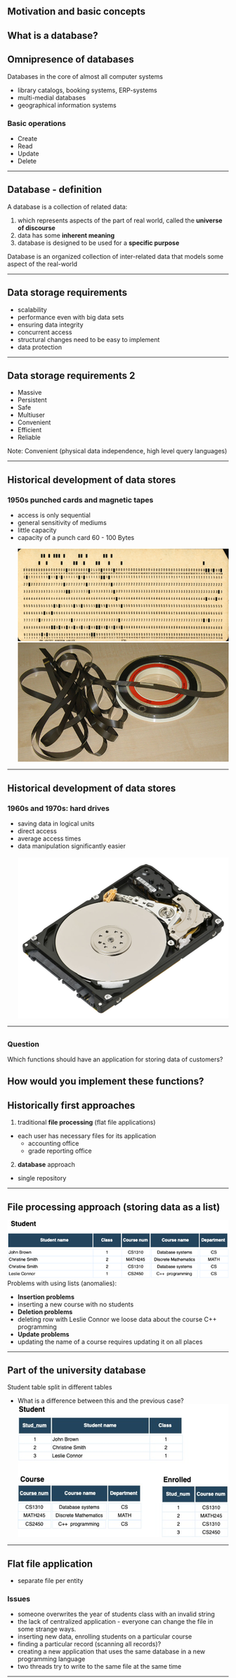 <div style="height: 120px;"></div>

## Motivation and basic concepts 

What is a database?
---
## Omnipresence of databases
Databases in the core of almost all computer systems
- library catalogs, booking systems, ERP-systems
- multi-medial databases
- geographical information systems

### Basic operations
- Create 
- Read
- Update
- Delete

---

## Database - definition 
A database is a collection of related data:
1. which represents aspects of the part of real world, called
   the **universe of discourse** 
2. data has some **inherent meaning**
3. database is designed to be used for a **specific purpose**

Database is an organized collection of inter-related data that models
    some aspect of  the real-world

---
## Data storage requirements
- scalability
- performance even with big data sets
- ensuring data integrity
- concurrent access
- structural changes need to be easy to implement
- data protection


---
## Data storage requirements 2
- Massive
- Persistent
- Safe
- Multiuser
- Convenient 
- Efficient
- Reliable

Note: Convenient (physical data independence, high level query languages)

---


## Historical development of data stores
### 1950s punched cards and magnetic tapes
- access is only sequential 
- general sensitivity of mediums
- little capacity
 - capacity of a punch card 60 - 100 Bytes
<br/> <br/>
![Punched cards](img/motivation/punched-card.jpg) <!-- .element height="30%" width="40%" -->
![Magnetic tape](img/motivation/magnetictape.jpg) <!-- .element height="30%" width="40%" -->

---

## Historical development of data stores
### 1960s and 1970s: hard drives 
- saving data in logical units 
- direct access
- average access times 
- data manipulation significantly easier
<br/><br/>
![Magnetic tape](img/motivation/hard-drive.jpg) <!-- .element height="30%" width="40%" -->
---
##  
### Question 
Which functions should have an application for storing 
data of customers? 

How would you implement these functions?
---

## Historically first approaches 
1. traditional **file processing** (flat file applications)
 * each user has necessary files for its application
   * accounting office
   * grade reporting office
2. **database** approach 
 * single repository 
---

## File processing approach (storing data as a list)
![Data as a list](img/motivation/table-files.png)<br/>
Problems with using lists (anomalies):
- **Insertion problems**
 - inserting a new course with no students
- **Deletion problems**
 - deleting row with Leslie Connor we loose data about the course C++ programming
- **Update problems**
 - updating the name of a course requires updating it on all places
---

## Part of the university database  
Student table split in different tables 
- What is a difference between this and the previous case?  
![Data as a list](img/motivation/table-student-split.jpg)
---
## Flat file application 
- separate file per entity 
### Issues
- someone overwrites the year of students class with an
invalid string
- the lack of centralized application - everyone can change the file 
in some strange ways.
- inserting new data, enrolling students on a particular course
- finding a particular record (scanning all records)?
- creating a new application  that uses the same database in a new programming language 
- two threads try to write to the same file at the same time
---
## Flat file storage
- Databases in 60s and 70s 
- Tight coupling between physical and logical level
- Knowing which queries would be executed before designing the database
- each user implements files needed for a specific software application
- data definition is a part of the application programs
- some changes to the structure can require changing all programs 
---
## File based  data storage

Issues with storing data in simple lists 
- redundancy and inconsistency
- limited access 
- problems with multi-user access
- data loss in crashes  
- integrity breach
- security problems
- development costs

File based data storage lacks in flexibility.
---

## Database functions according to Codd
- Integration:
- Operations: CRUD 
- Catalog (Data dictionary / Meta-data ) 
- User views 
- Consistency
- Data protection
- Transactions
- Synchronization
- Security

---

## Database system environment
![Simplified database system](img/motivation/database-system.jpg) <!-- .element height="50%" width="50%" --> 
---
## Database system environment (DBMS)
- Database system
- Database Management System
 - is a *general-purpose software* that enables defining, constructing, manipulating and sharing databases
 - examples:
 - PostgreSQL
 - Oracle database
 - MSSQL
 - MySQL
 - DB2
 - ...
- Matadata - data about data
- Applications access the data exclusively using DBMS
---
## Database concept
1. Self describing nature of a database system
 - use of a catalog to store the database description (meta-data)
2. Insulation between programs and data, and data abstraction  
 - **data abstraction**
    * **program-data independence**
    * **program-operation independence**
3. Support of multiple views of the data
4. Sharing of data and multiuser transaction processing
  - **concurrency control**
     * online transaction processing (OLTP)


Note: File-processing have information within a file-processing program
program-opration independence in object-oriented and object-rational systems 
Data model is a data abstraction which is used to implement conceptual 
representation

---
## Key people
- database administrators 
   - authorizing access
   - monitoring database use
- database designers
   - understanding requirements 
   - creating design
- end users 
   - parametric (naive users)
      - canned transactions
   - casual users - need different information 
   - sophisticated users
- system analysts  and application programmers   
- database system designers and implementers
- tool developers  
---

## Basic ideas of the Database concept
 - controlling redundancy
 - restricting unauthorized access 
 - providing persistent storage for program objects 
 - providing storage structures for efficient query processing 
 - providing backup and recovery 
 - providing multiple user interfaces 
 - representing complex relationships among data
 - enforcing integrity constraints 
 - permitting interfaces and actions using rules

 
Note: data type constraints, key constraints, referential integrity constraints 
key constraints.
permitting interfaces - triggers and stored procedures

---
##  Situations inadequate for DBMS
Sometimes DBMS represents overhead for the system 
 - embedded systems with limited storage capacity
 - systems with with no multiple-user access
 - many computer-aided design(CAD) tools  
 - communication and switching systems
 - GIS systems 

---
## Modern Database system architecture 
Basic client/server DBMS architecture
 - client module - designed to work on user workstations
    - application programs
    - user-friendly interfaces
 - server module - handles data storage, access, search and 
other functions
---

## Data abstraction  and data model
**Data abstraction** is generally a way to **suppress** details of data organization and storage 
to **highlight essential features** for an improved understanding of data

**Data model** - a collection of concepts used for **describing the structure** of a database in order to 
achieve data abstraction
 - data model includes 
   - description of data types, relations and constraints over data
   - description of basic operation for specifying retrieval and updates on the database 
   
- Data model is also related to Codd
Note: operations on the student table compute GPA

---

## Categories of data models 
1. Conceptual (high-level) data models 
 - entity-relationship model
 - object-data model 
2. Representational data models
  - Relational Algebra
3. Physical (low-level) data models  
   describe haw data is stored as files
   - record formats, record orderings, access paths
   - index is an example of of an access path 

Note: how about Relational-Calculus which is non-procedural
---
## Some Data Models  
- Relational 
- Kay/Value 
 - Redis
- Graph 
 - Neo4J
- Document 
 - MongoDb
- Column-family (HBase, Big Table )
- Array/Matrix 
- Hierarchical 
 -IBM IMS (IBM Information Management System)   
- Network 

---
## Database schema 
 Data models differentiate between
 - description of the database (**database schema**)
 - database itself

Database schemas are mostly represented using **schema diagrams** 

![Schema diagram student](img/motivation/schema-diagram-student.jpg)

An object of the schema is called a **schema construct** (Student, Course)
---
## Database state 
**Database state** (snapshot) 
  - represents the data in the database at a particular moment in time
  - is also called current state of **instances** (occurrences)

An instance represent an individual entity (record) 
![Schema diagram student](img/motivation/instance.jpg)

It is important to distinguish between database schema and database state

Note: Student table should be changed to have the Date_of_birth
---
## DBMS and database schema
DBMS system has a role to 
 - maintain every database state as a **valid state**
 - store schema constructs together with constraints 

Database schema is called **intesion**
 - it doesn't change so often 

Database state is called **extension** of the schema
 - it is changed constantly 
---
## ANSI/SPARC architecture (Three-Schema Architecture)
separates user applications from the physical database
- **internal level**
  - internal schema describes the physical storage structure 
  - internal schema uses physical data model to describe details
- **conceptual level**
  - conceptual schema describes entities, relationships, data types, 
    user operations and constraints 
  - representational data models used 
- **external (view) level**
  - external schemas (user views) describe the part of the database for
    a particular user group (typically used representational data models)

Most DBMS support three-schema to some some extent
---

## ANSI/SPARC architecture (Three-Schema Architecture)
![Three-schema architecture](img/motivation/three-shema.jpg)

---
## Data independence 
**capacity to change** the schema at one level of a database system
without having to change schema at the next higher level
- **Logical data independence**
  - capacity to change the conceptual schema without changing external schemas or application programs
  - examples: adding or removing constraints, record types or data items
- **Physical data independence**
  - capacity to change the internal schema without having to change 
    the conceptual schema
  - examples: reorganizing physical files (creating additional access structures**
  - capacity to change 
  
Logical independence is harder to achieve
 - **mappings** between layers - to achieve data independence

Note: 1 views that don't use those records shouldn't be affected
      much stricter requirement
      2  improving the performance on retrieval and update 
         adding new access path (index on some fields)
---
## Database languages
**Data Definition Language (DDL)**
  - used by the DBA and database designers to  
  - a DBMS have a DDL compiler
  - most DBMS uses DDL to designe both conceptual and external 
    schemas

**Data Manipulation Language (DML)**     
 - used to manipulate the database (insertion, retrieval, deletion and modification of data )
 
Current DBMS use the practically the same language 
 -  used for conceptual schema definition,   
   view definition and data manipulation 
 - combination of DDL, VDL, DML, constraint specification, schema evolution
  and other features

---
## Data Manipulation Language (DML) 
- DML in DBMS can be: 
- high level 
 - such as **Structured Query Language (SQL)** 
 <br/>
   SELECT * FROM Student WHERE Class = "1" 
 - entered interactively or embedded in a general-purpose programming
   language
- low level (procedural)
 - must be embedded in a general-purpose programming language 
 - retrieves individual objects from database and process them 
   separately 
 - commands GET UNIQUE , GET NEXT, ...


---
## Query languages in general
Query languages can be categorized as:  
1. Non-Procedural (declarative) languages 
  - Relational-Calculus (formal query language)
    - {s | Student(s) ^ s.Class = "1**}
    - proposed first by Codd in 1970s
2. Procedural
  - Relational Algebra (formal)
  - SQL

updates are also considered as a part of a query language in DBMS

---
## DBMS interfaces
Different database users use different ways to interact with a database
- **Menu-Based Interfaces for Web clients** 
 - parametric (naive users) use mostly user-friendly interfaces
 - helpful not to memorize specific commands 
- **Form-based interfaces**
  - display forms with form field that should be filled and are 
  than matched in DBMS to retrieve matching data
- **Graphical user interfaces**
 - to display schema in diagrammatic form
- Specific interfaces for parametric users
- Natural language interfaces
- other interfaces
  - speech input and output, ...
Note: explain the figure on the page 41.
query optimizer uses 
runtime database monitor updates data manager with statistics
stored data manager using basic OS services 
---
## Classification of DBMSs
Main criterion for used for classification is the data model
- Relational Database Management Systems (RDBMS) 
 - **relational data model**
- object DBMSs 
 - **object data model**
 - not widespread
- Object-relational DBMSs 
 - more data models: relational, object, object-relational, hierarchical,
- Native XML DBMSs
  - 
- Hierarchical DBMSs 
 - **hierarchical data model**
 - example: IMS (IBM)
- Network DBMSs 
 - **network data model**
 - examples: IMAGE (Hewlett-Packard), SUPRA (Cincom)

 
---
## Review questions
  - What is a data model?
  - What is the difference between a database schema and a database state?
  - What is difference between logical and physical data independence?
  - Define the term database management system?
  - What are disadvantages of the traditional file processing storage?
  - In which scenarios features of DBMS are not desirable?  
  - Explain components of the database system architecture?
